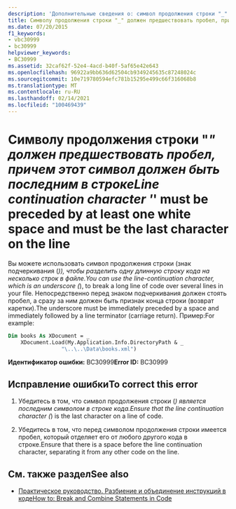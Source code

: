 ```yaml
---
description: 'Дополнительные сведения о: символ продолжения строки "_" должен начинаться по крайней мере с одного пробела и должен быть последним символом в строке'
title: Символу продолжения строки "_" должен предшествовать пробел, причем этот символ должен быть последним в строке
ms.date: 07/20/2015
f1_keywords:
- vbc30999
- bc30999
helpviewer_keywords:
- BC30999
ms.assetid: 32caf62f-52e4-4acd-b40f-5af65e42e643
ms.openlocfilehash: 96922a9bb636d62504cb9349245635c87248024c
ms.sourcegitcommit: 10e719780594efc781b15295e499c66f316068b8
ms.translationtype: MT
ms.contentlocale: ru-RU
ms.lasthandoff: 02/14/2021
ms.locfileid: "100469439"
---
```

# <a name="line-continuation-character-_-must-be-preceded-by-at-least-one-white-space-and-must-be-the-last-character-on-the-line"></a><span data-ttu-id="c169a-103">Символу продолжения строки "_" должен предшествовать пробел, причем этот символ должен быть последним в строке</span><span class="sxs-lookup"><span data-stu-id="c169a-103">Line continuation character '_' must be preceded by at least one white space and must be the last character on the line</span></span>

<span data-ttu-id="c169a-104">Вы можете использовать символ продолжения строки (знак подчеркивания (_)), чтобы разделить одну длинную строку кода на несколько строк в файле.</span><span class="sxs-lookup"><span data-stu-id="c169a-104">You can use the line-continuation character, which is an underscore (_), to break a long line of code over several lines in your file.</span></span> <span data-ttu-id="c169a-105">Непосредственно перед знаком подчеркивания должен стоять пробел, а сразу за ним должен быть признак конца строки (возврат каретки).</span><span class="sxs-lookup"><span data-stu-id="c169a-105">The underscore must be immediately preceded by a space and immediately followed by a line terminator (carriage return).</span></span> <span data-ttu-id="c169a-106">Пример:</span><span class="sxs-lookup"><span data-stu-id="c169a-106">For example:</span></span>  
  
```vb  
Dim books As XDocument = _  
    XDocument.Load(My.Application.Info.DirectoryPath & _  
                 "\..\..\Data\books.xml")  
```  
  
 <span data-ttu-id="c169a-107">**Идентификатор ошибки:** BC30999</span><span class="sxs-lookup"><span data-stu-id="c169a-107">**Error ID:** BC30999</span></span>  
  
## <a name="to-correct-this-error"></a><span data-ttu-id="c169a-108">Исправление ошибки</span><span class="sxs-lookup"><span data-stu-id="c169a-108">To correct this error</span></span>  
  
1. <span data-ttu-id="c169a-109">Убедитесь в том, что символ продолжения строки (_) является последним символом в строке кода.</span><span class="sxs-lookup"><span data-stu-id="c169a-109">Ensure that the line continuation character (_) is the last character on a line of code.</span></span>  
  
2. <span data-ttu-id="c169a-110">Убедитесь в том, что перед символом продолжения строки имеется пробел, который отделяет его от любого другого кода в строке.</span><span class="sxs-lookup"><span data-stu-id="c169a-110">Ensure that there is a space before the line continuation character, separating it from any other code on the line.</span></span>  
  
## <a name="see-also"></a><span data-ttu-id="c169a-111">См. также раздел</span><span class="sxs-lookup"><span data-stu-id="c169a-111">See also</span></span>

- [<span data-ttu-id="c169a-112">Практическое руководство. Разбиение и объединение инструкций в коде</span><span class="sxs-lookup"><span data-stu-id="c169a-112">How to: Break and Combine Statements in Code</span></span>](../programming-guide/program-structure/how-to-break-and-combine-statements-in-code.md)
